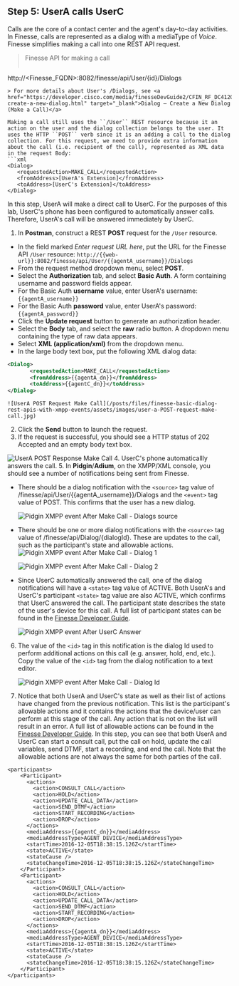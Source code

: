 ## Step 5: UserA calls UserC

Calls are the core of a contact center and the agent's day-to-day activities. In Finesse, calls are represented as a dialog with a mediaType of *Voice*. Finesse simplifies making a call into one REST API request.

> Finesse API for making a call
>  ```http
http://<Finesse_FQDN>:8082/finesse/api/User/{id}/Dialogs
```
> For more details about User's /Dialogs, see <a href="https://developer.cisco.com/media/finesseDevGuide2/CFIN_RF_DC4120C3_00_dialog-create-a-new-dialog.html" target="_blank">Dialog — Create a New Dialog (Make a Call)</a>

Making a call still uses the ``/User`` REST resource because it an action on the user and the dialog collection belongs to the user. It uses the HTTP ``POST`` verb since it is an adding a call to the dialog collection. For this request, we need to provide extra information about the call (i.e. recipient of the call), represented as XML data in the request Body:
```xml
<Dialog>
   <requestedAction>MAKE_CALL</requestedAction>
   <fromAddress>[UserA's Extension]</fromAddress>
   <toAddress>[UserC's Extension]</toAddress>
</Dialog>
```

In this step, UserA will make a direct call to UserC. For the purposes of this lab, UserC's phone has been configured to automatically answer calls. Therefore, UserA's call will be answered immediately by UserC.

1. In **Postman**, construct a REST **POST** request for the ``/User`` resource.
 * In the field marked *Enter request URL here*, put the URL for the Finesse API ``/User`` resource:
  ``http://{{web-url}}:8082/finesse/api/User/{{agentA_username}}/Dialogs``
 * From the request method dropdown menu, select **POST**.
 * Select the **Authorization** tab, and select **Basic Auth**. A form containing username and password fields appear.
 * For the Basic Auth **username** value, enter UserA's username: ``{{agentA_username}}``
 * For the Basic Auth **password** value, enter UserA's password: ``{{agentA_password}}``
 * Click the **Update request** button to generate an authorization header.
 * Select the **Body** tab, and select the **raw** radio button. A dropdown menu containing the type of raw data appears.
 * Select **XML (application/xml)** from the dropdown menu.
 * In the large body text box, put the following XML dialog data:
 ```xml
<Dialog>
        <requestedAction>MAKE_CALL</requestedAction>
        <fromAddress>{{agentA_dn}}</fromAddress>
        <toAddress>{{agentC_dn}}</toAddress>
</Dialog>
```

    ![UserA POST Request Make Call](/posts/files/finesse-basic-dialog-rest-apis-with-xmpp-events/assets/images/user-a-POST-request-make-call.jpg)
2. Click the **Send** button to launch the request.
3. If the request is successful, you should see a HTTP status of 202 Accepted and an empty body text box.

 ![UserA POST Response Make Call](/posts/files/finesse-basic-dialog-rest-apis-with-xmpp-events/assets/images/user-a-POST-response-make-call.jpg)
4. UserC's phone automaticallly answers the call.
5. In **Pidgin**/**Adium**, on the XMPP/XML console, you should see a number of notifications being sent from Finesse.
 * There should be a dialog notification with the ``<source>`` tag value of /finesse/api/User/{{agentA_username}}/Dialogs and the ``<event>`` tag value of POST. This confirms that the user has a new dialog.

    ![Pidgin XMPP event After Make Call - Dialogs source](/posts/files/finesse-basic-dialog-rest-apis-with-xmpp-events/assets/images/user-a-XMPP-event-after-make-call-dialogs.jpg)
 * There should be one or more dialog notifications with the ``<source>`` tag value of /finesse/api/Dialog/{dialogId}. These are updates to the call, such as the participant's state and allowable actions.
    ![Pidgin XMPP event After Make Call - Dialog 1](/posts/files/finesse-basic-dialog-rest-apis-with-xmpp-events/assets/images/user-a-XMPP-event-after-make-call-dialog.jpg)

    ![Pidgin XMPP event After Make Call - Dialog 2](/posts/files/finesse-basic-dialog-rest-apis-with-xmpp-events/assets/images/user-a-XMPP-event-after-make-call-dialog2.jpg)
 * Since UserC automatically answered the call, one of the dialog notifications will have a ``<state>`` tag value of ACTIVE. Both UserA's and UserC's participant ``<state>`` tag value are also ACTIVE, which confirms that UserC answered the call. The participant state describes the state of the user's device for this call. A full list of participant states can be found in the [Finesse Developer Guide](https://developer.cisco.com/media/finesseDevGuide2/CFIN_RF_SA5F5404_00_state-participant-parameter-values.html).

    ![Pidgin XMPP event After UserC Answer](/posts/files/finesse-basic-dialog-rest-apis-with-xmpp-events/assets/images/user-a-XMPP-event-after-answer.jpg)
6. The value of the ``<id>`` tag in this notification is the dialog Id used to perform additional actions on this call (e.g. answer, hold, end, etc.). Copy the value of the ``<id>`` tag from the dialog notification to a text editor.

    ![Pidgin XMPP event After Make Call - Dialog Id](/posts/files/finesse-basic-dialog-rest-apis-with-xmpp-events/assets/images/user-a-XMPP-event-after-make-call-dialog-id.jpg)
7. Notice that both UserA and UserC's state as well as their list of actions have changed from the previous notification. This list is the participant's allowable actions and it contains the actions that the device/user can perform at this stage of the call. Any action that is not on the list will result in an error. A full list of allowable actions can be found in the [Finesse Developer Guide](https://developer.cisco.com/media/finesseDevGuide2/CFIN_RF_A5DE755F_00_actions-parameter-values.html). In this step, you can see that both UserA and UserC can start a consult call, put the call on hold, update the call variables, send DTMF, start a recording, and end the call. Note that the allowable actions are not always the same for both parties of the call.

 ```
<participants>
     <Participant>
       <actions>
         <action>CONSULT_CALL</action>
         <action>HOLD</action>
         <action>UPDATE_CALL_DATA</action>
         <action>SEND_DTMF</action>
         <action>START_RECORDING</action>
         <action>DROP</action>
       </actions>
       <mediaAddress>{{agentC_dn}}</mediaAddress>
       <mediaAddressType>AGENT_DEVICE</mediaAddressType>
       <startTime>2016-12-05T18:38:15.126Z</startTime>
       <state>ACTIVE</state>
       <stateCause />
       <stateChangeTime>2016-12-05T18:38:15.126Z</stateChangeTime>
     </Participant>
     <Participant>
       <actions>
         <action>CONSULT_CALL</action>
         <action>HOLD</action>
         <action>UPDATE_CALL_DATA</action>
         <action>SEND_DTMF</action>
         <action>START_RECORDING</action>
         <action>DROP</action>
       </actions>
       <mediaAddress>{{agentA_dn}}</mediaAddress>
       <mediaAddressType>AGENT_DEVICE</mediaAddressType>
       <startTime>2016-12-05T18:38:15.126Z</startTime>
       <state>ACTIVE</state>
       <stateCause />
       <stateChangeTime>2016-12-05T18:38:15.126Z</stateChangeTime>
     </Participant>
</participants>
```